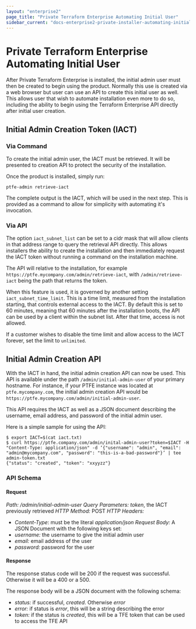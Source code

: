 ```yaml
---
layout: "enterprise2"
page_title: "Private Terraform Enterprise Automating Initial User"
sidebar_current: "docs-enterprise2-private-installer-automating-initial-user"
---
```


# Private Terraform Enterprise Automating Initial User

After Private Terraform Enterprise is installed, the initial admin user must then be created to begin using the product.
Normally this use is created via a web browser but user can use an API to create this initial user as well.
This allows user that wish to automate installation even more to do so, including the ability to begin using the Terraform Enterprise API directly after initial user creation.

## Initial Admin Creation Token (IACT)

### Via Command

To create the initial admin user, the IACT must be retrieved. It will be presented to creation API to protect the security of the installation.

Once the product is installed, simply run:

```shell
ptfe-admin retrieve-iact
```

The complete output is the IACT, which will be used in the next step. This is provided as a command to allow for simplicity with automating it's invocation.

### Via API

The option `iact_subnet_list` can be set to a cidr mask that will allow clients in that address range to query the retrieval API directly. This allows installers the ability to create the installation and then immediately request the IACT token without running a command on the installation machine.

The API will relative to the installation, for example `https://ptfe.mycompany.com/admin/retrieve-iact`, with `/admin/retrieve-iact` being the path that returns the token.

When this feature is used, it is governed by another setting `iact_subnet_time_limit`. This is a time limit, measured from the installation starting, that controls external access to the IACT. By default this is set to 60 minutes, meaning that 60 minutes after the installation boots, the API can be used by a client within the subnet list. After that time, access is not allowed.

If a customer wishes to disable the time limit and allow access to the IACT forever, set the limit to `unlimited`.

## Initial Admin Creation API

With the IACT in hand, the initial admin creation API can now be used. This API is available under the path `/admin/initial-admin-user` of your primary hostname. For instance, if your PTFE instance was located at `ptfe.mycompany.com`, the initial admin creation API would be `https://ptfe.mycompany.com/admin/initial-admin-user`.

This API requires the IACT as well as a JSON document describing the username, email address, and password of the initial admin user.

Here is a simple sample for using the API:

```shell
$ export IACT=$(cat iact.txt)
$ curl https://ptfe.company.com/admin/inital-admin-user?token=$IACT -H "Content-Type: application/json" -d ‘{"username": "admin", "email": "admin@mycompany.com", "password": "this-is-a-bad-password"}’ | tee admin-token.txt
{"status": "created", "token": "xxyyzz"}
```

### API Schema

#### Request

*Path:* _/admin/initial-admin-user_
*Query Parameters:* _token_, the IACT previously retrieved
*HTTP Method:* POST
*HTTP Headers:*
- *Content-Type*: must be the literal _application/json_
*Request Body:* A JSON Document with the following keys set:
- *username:* the username to give the initial admin user
- *email:* email address of the user
- *password:* password for the user

#### Response

The response status code will be 200 if the request was successful. Otherwise it will be a 400 or a 500.

The response body will be a JSON document with the following schema:

- *status:* if successful, _created_. Otherwise _error_
- *error:* if status is _error_, this will be a string describing the error
- *token:* if the status is _created_, this will be a TFE token that can be used to access the TFE API

